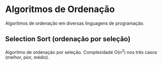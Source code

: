 # Algoritmos de Ordenação
Algoritmos de ordenação em diversas linguagens de programação.

## Selection Sort (ordenação por seleção)
Algoritmo de ordenação por seleção. Complexidade O(n<sup>2</sup>) nos três casos (melhor, pior, médio).
